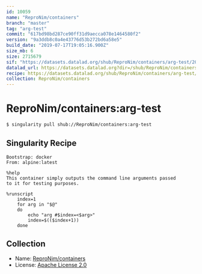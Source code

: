 ```yaml
---
id: 10059
name: "ReproNim/containers"
branch: "master"
tag: "arg-test"
commit: "617bd98bd287ce90ff31d9aecca078e1464580f2"
version: "9a3ddb8c0a4e43776d53b272bd6a58e5"
build_date: "2019-07-17T19:05:16.900Z"
size_mb: 6
size: 2715679
sif: "https://datasets.datalad.org/shub/ReproNim/containers/arg-test/2019-07-17-617bd98b-9a3ddb8c/9a3ddb8c0a4e43776d53b272bd6a58e5.simg"
datalad_url: https://datasets.datalad.org?dir=/shub/ReproNim/containers/arg-test/2019-07-17-617bd98b-9a3ddb8c/
recipe: https://datasets.datalad.org/shub/ReproNim/containers/arg-test/2019-07-17-617bd98b-9a3ddb8c/Singularity
collection: ReproNim/containers
---
```


# ReproNim/containers:arg-test

```bash
$ singularity pull shub://ReproNim/containers:arg-test
```

## Singularity Recipe

```singularity
Bootstrap: docker
From: alpine:latest

%help
This container simply outputs the command line arguments passed
to it for testing purposes.

%runscript
    index=1
    for arg in "$@"
    do
        echo "arg #$index=<$arg>"
        index=$(($index+1))
    done
```

## Collection

 - Name: [ReproNim/containers](https://github.com/ReproNim/containers)
 - License: [Apache License 2.0](https://api.github.com/licenses/apache-2.0)

